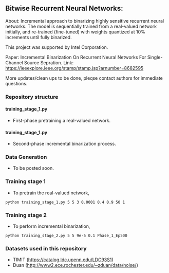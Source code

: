 ## Bitwise Recurrent Neural Networks: 

About: Incremental approach to binarizing highly sensitive recurrent neural networks. The model is sequentially trained from a real-valued network initially, and re-trained (fine-tuned) with weights quantized at 10% increments until fully binarized. 

This project was supported by Intel Corporation.

Paper: Incremental Binarization On Recurrent Neural Networks For Single-Channel Source Sepration. Link: https://ieeexplore.ieee.org/stamp/stamp.jsp?arnumber=8682595

More updates/clean ups to be done, pleqse contact authors for immediate questions. 

### Repository structure

#### training_stage_1.py
* First-phase pretraining a real-valued network.

#### training_stage_1.py
* Second-phase incremental binarization process.

### Data Generation
* To be posted soon.

### Training stage 1
* To pretrain the real-valued network, 
```
python training_stage_1.py 5 5 3 0.0001 0.4 0.9 50 1
```

### Training stage 2
* To perform incremental binarization,
```
python training_stage_2.py 5 5 9e-5 0.1 Phase_1_Ep500
```

### Datasets used in this repository
* TIMIT (https://catalog.ldc.upenn.edu/LDC93S1)
* Duan (http://www2.ece.rochester.edu/~zduan/data/noise/)
